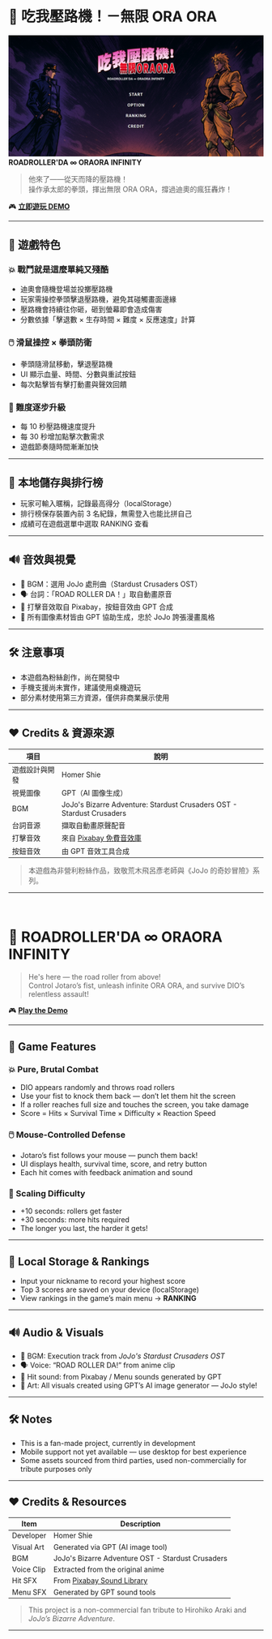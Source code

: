 # 🥊 吃我壓路機！－無限 ORA ORA

![Screenshot](./images/screenshot01.png)
**ROADROLLER'DA ∞ ORAORA INFINITY**

> 他來了——從天而降的壓路機！  
> 操作承太郎的拳頭，揮出無限 ORA ORA，撐過迪奧的瘋狂轟炸！

🎮 **[立即遊玩 DEMO](https://homershie.com/road_roller_da/)**

---

## 🔧 遊戲特色

### 💥 戰鬥就是這麼單純又殘酷

- 迪奧會隨機登場並投擲壓路機
- 玩家需操控拳頭擊退壓路機，避免其碰觸畫面邊緣
- 壓路機會持續往你砸，砸到螢幕即會造成傷害
- 分數依據「擊退數 × 生存時間 × 難度 × 反應速度」計算

### 🖱️ 滑鼠操控 × 拳頭防衛

- 拳頭隨滑鼠移動，擊退壓路機
- UI 顯示血量、時間、分數與重試按鈕
- 每次點擊皆有擊打動畫與聲效回饋

### 🔄 難度逐步升級

- 每 10 秒壓路機速度提升
- 每 30 秒增加點擊次數需求
- 遊戲節奏隨時間漸漸加快

---

## 🧠 本地儲存與排行榜

- 玩家可輸入暱稱，記錄最高得分（localStorage）
- 排行榜保存裝置內前 3 名紀錄，無需登入也能比拼自己
- 成績可在遊戲選單中選取 RANKING 查看

---

## 🔊 音效與視覺

- 🎵 BGM：選用 JoJo 處刑曲（Stardust Crusaders OST）
- 🗣️ 台詞：「ROAD ROLLER DA！」取自動畫原音
- 🥊 打擊音效取自 Pixabay，按鈕音效由 GPT 合成
- 🎨 所有圖像素材皆由 GPT 協助生成，忠於 JoJo 誇張漫畫風格

---

## 🛠️ 注意事項

- 本遊戲為粉絲創作，尚在開發中
- 手機支援尚未實作，建議使用桌機遊玩
- 部分素材使用第三方資源，僅供非商業展示使用

---

## ❤️ Credits & 資源來源

| 項目           | 說明                                                                  |
| -------------- | --------------------------------------------------------------------- |
| 遊戲設計與開發 | Homer Shie                                                            |
| 視覺圖像       | GPT（AI 圖像生成）                                                    |
| BGM            | JoJo's Bizarre Adventure: Stardust Crusaders OST - Stardust Crusaders |
| 台詞音源       | 擷取自動畫原聲配音                                                    |
| 打擊音效       | 來自 [Pixabay 免費音效庫](https://pixabay.com/sound-effects/)         |
| 按鈕音效       | 由 GPT 音效工具合成                                                   |

> 本遊戲為非營利粉絲作品，致敬荒木飛呂彥老師與《JoJo 的奇妙冒險》系列。

---

<br>

# 🥊 ROADROLLER'DA ∞ ORAORA INFINITY

> He's here — the road roller from above!  
> Control Jotaro’s fist, unleash infinite ORA ORA, and survive DIO’s relentless assault!

🎮 **[Play the Demo](https://homershie.com/road_roller_da/)**

---

## 🔧 Game Features

### 💥 Pure, Brutal Combat

- DIO appears randomly and throws road rollers
- Use your fist to knock them back — don’t let them hit the screen
- If a roller reaches full size and touches the screen, you take damage
- Score = Hits × Survival Time × Difficulty × Reaction Speed

### 🖱️ Mouse-Controlled Defense

- Jotaro’s fist follows your mouse — punch them back!
- UI displays health, survival time, score, and retry button
- Each hit comes with feedback animation and sound

### 🔄 Scaling Difficulty

- +10 seconds: rollers get faster
- +30 seconds: more hits required
- The longer you last, the harder it gets!

---

## 🧠 Local Storage & Rankings

- Input your nickname to record your highest score
- Top 3 scores are saved on your device (localStorage)
- View rankings in the game’s main menu → **RANKING**

---

## 🔊 Audio & Visuals

- 🎵 BGM: Execution track from _JoJo's Stardust Crusaders OST_
- 🗣️ Voice: “ROAD ROLLER DA!” from anime clip
- 🥊 Hit sound: from Pixabay / Menu sounds generated by GPT
- 🎨 Art: All visuals created using GPT’s AI image generator — JoJo style!

---

## 🛠️ Notes

- This is a fan-made project, currently in development
- Mobile support not yet available — use desktop for best experience
- Some assets sourced from third parties, used non-commercially for tribute purposes only

---

## ❤️ Credits & Resources

| Item       | Description                                                      |
| ---------- | ---------------------------------------------------------------- |
| Developer  | Homer Shie                                                       |
| Visual Art | Generated via GPT (AI image tool)                                |
| BGM        | JoJo's Bizarre Adventure OST - Stardust Crusaders                |
| Voice Clip | Extracted from the original anime                                |
| Hit SFX    | From [Pixabay Sound Library](https://pixabay.com/sound-effects/) |
| Menu SFX   | Generated by GPT sound tools                                     |

> This project is a non-commercial fan tribute to Hirohiko Araki and _JoJo’s Bizarre Adventure_.

---
